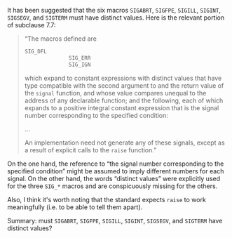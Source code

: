 It has been suggested that the six macros `SIGABRT`, `SIGFPE`, `SIGILL`,
`SIGINT`, `SIGSEGV`, and `SIGTERM` must have distinct values. Here is the
relevant portion of subclause 7.7:

> “The macros defined are
> 
> ```c
> SIG_DFL
>               SIG_ERR
>               SIG_IGN
> ```
> 
> which expand to constant expressions with distinct values that have type
> compatible with the second argument to and the return value of the `signal`
> function, and whose value compares unequal to the address of any declarable
> function; and the following, each of which expands to a positive integral
> constant expression that is the signal number corresponding to the specified
> condition:
> 
> ...
> 
> An implementation need not generate any of these signals, except as a result of
> explicit calls to the `raise` function.”

On the one hand, the reference to “the signal number corresponding to the
specified condition” might be assumed to imply different numbers for each
signal. On the other hand, the words “distinct values” were explicitly used for
the three `SIG_*` macros and are conspicuously missing for the others.

Also, I think it's worth noting that the standard expects `raise` to work
meaningfully (i.e. to be able to tell them apart).

Summary: must `SIGABRT`, `SIGFPE`, `SIGILL`, `SIGINT`, `SIGSEGV`, and `SIGTERM`
have distinct values?
